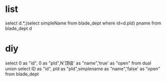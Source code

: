 list
===
select d.*,(select simpleName from blade_dept  where id=d.pId) pname from blade_dept d 

diy
===
select 0 as "id", 0 as "pId",N'顶级' as "name",'true' as "open" from  dual 
union
select ID as "id", pId as "pId",simplename as "name",'false' as "open" from  blade_dept